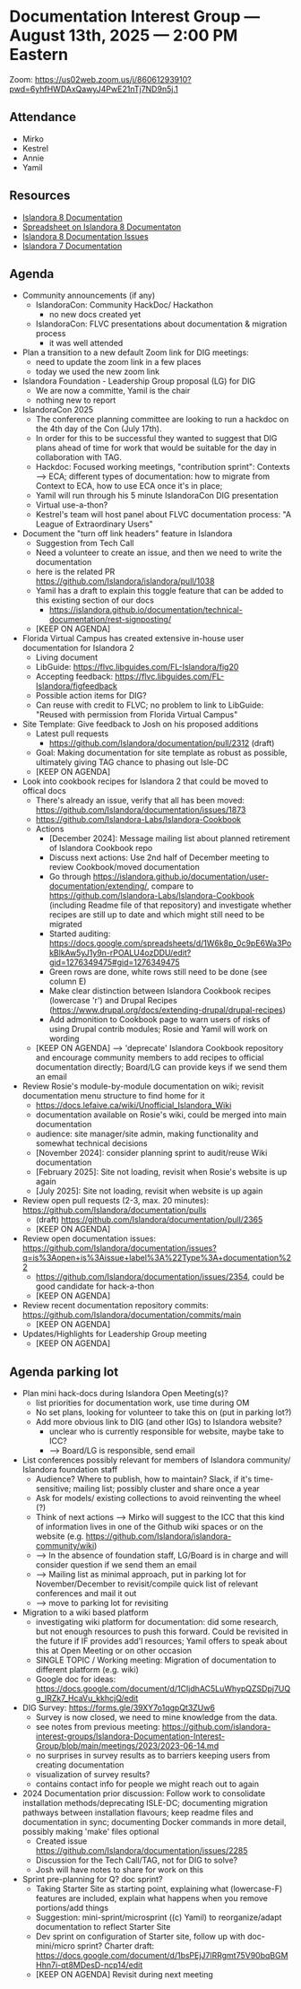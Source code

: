 # Documentation Interest Group — August 13th, 2025 — 2:00 PM Eastern

Zoom: https://us02web.zoom.us/j/86061293910?pwd=6yhfHWDAxQawyJ4PwE21nTj7ND9n5j.1

## Attendance
* Mirko
* Kestrel
* Annie
* Yamil

## Resources
* [Islandora 8 Documentation](https://islandora.github.io/documentation/)
* [Spreadsheet on Islandora 8 Documentaton](https://docs.google.com/spreadsheets/d/1E-kRw9xE60CKK0qL1-phzeVKjEZu3qBKZ9d3LH1hDEE/edit?usp=sharing)
* [Islandora 8 Documentation Issues](https://github.com/Islandora/documentation/issues?q=is%3Aopen+is%3Aissue+label%3A%22Type%3A+documentation%22)
* [Islandora 7 Documentation](https://wiki.lyrasis.org/display/ISLANDORA/Start)

## Agenda
- Community announcements (if any)
    - IslandoraCon: Community HackDoc/ Hackathon
        - no new docs created yet 
    - IslandoraCon: FLVC presentations about documentation & migration process
        - it was well attended  
- Plan a transition to a new default Zoom link for DIG meetings:
    - need to update the zoom link in a few places
    - today we used the new zoom link
- Islandora Foundation - Leadership Group proposal (LG) for DIG
    - We are now a committe, Yamil is the chair
    - nothing new to report
- IslandoraCon 2025
    - The conference planning committee are looking to run a hackdoc on the 4th day of the Con (July 17th).
    - In order for this to be successful they wanted to suggest that DIG plans ahead of time for work that would be suitable for the day in collaboration with TAG.
    - Hackdoc: Focused working meetings, "contribution sprint": Contexts --> ECA; different types of documentation: how to migrate from Context to ECA, how to use ECA once it's in place;
    - Yamil will run through his 5 minute IslandoraCon DIG presentation
    - Virtual use-a-thon?
    - Kestrel's team will host panel about FLVC documentation process: "A League of Extraordinary Users"
- Document the "turn off link headers" feature in Islandora
    - Suggestion from Tech Call
    - Need a volunteer to create an issue, and then we need to write the documentation
    - here is the related PR https://github.com/Islandora/islandora/pull/1038
    - Yamil has a draft to explain this toggle feature that can be added to this existing section of our docs
       - https://islandora.github.io/documentation/technical-documentation/rest-signposting/
    - [KEEP ON AGENDA]
- Florida Virtual Campus has created extensive in-house user documentation for Islandora 2
    - Living document
    - LibGuide: https://flvc.libguides.com/FL-Islandora/fig20
    - Accepting feedback: https://flvc.libguides.com/FL-Islandora/figfeedback
    - Possible action items for DIG?
    - Can reuse with credit to FLVC; no problem to link to LibGuide: "Reused with permission from Florida Virtual Campus"
- Site Template: Give feedback to Josh on his proposed additions
    - Latest pull requests
        - https://github.com/Islandora/documentation/pull/2312 (draft)
    - Goal: Making documentation for site template as robust as possible, ultimately giving TAG chance to phasing out Isle-DC
    - [KEEP ON AGENDA]
- Look into cookbook recipes for Islandora 2 that could be moved to offical docs
    - There's already an issue, verify that all has been moved: https://github.com/Islandora/documentation/issues/1873
    - https://github.com/Islandora-Labs/Islandora-Cookbook
    - Actions
        - [December 2024]: Message mailing list about planned retirement of Islandora Cookbook repo
        - Discuss next actions: Use 2nd half of December meeting to review Cookbook/moved documentation
        - Go through https://islandora.github.io/documentation/user-documentation/extending/, compare to https://github.com/Islandora-Labs/Islandora-Cookbook (including Readme file of that repository) and investigate whether recipes are still up to date and which might still need to be migrated
        - Started auditing: https://docs.google.com/spreadsheets/d/1W6k8p_0c9pE6Wa3PokBlkAw5yJ1y9n-rPOALU4ozDDU/edit?gid=1276349475#gid=1276349475
        - Green rows are done, white rows still need to be done (see column E)
        - Make clear distinction between Islandora Cookbook recipes (lowercase 'r') and Drupal Recipes (https://www.drupal.org/docs/extending-drupal/drupal-recipes)
        - Add admonition to Cookbook page to warn users of risks of using Drupal contrib modules; Rosie and Yamil will work on wording
    - [KEEP ON AGENDA] --> 'deprecate' Islandora Cookbook repository and encourage community members to add recipes to official documentation directly; Board/LG can provide keys if we send them an email
- Review Rosie's module-by-module documentation on wiki; revisit documentation menu structure to find home for it
    - https://docs.lefaive.ca/wiki/Unofficial_Islandora_Wiki 
    - documentation available on Rosie's wiki, could be merged into main documentation
    - audience: site manager/site admin, making functionality and somewhat technical decisions
    - [November 2024]: consider planning sprint to audit/reuse Wiki documentation
    - [February 2025]: Site not loading, revisit when Rosie's website is up again
    - [July 2025]: Site not loading, revisit when website is up again
- Review open pull requests (2-3, max. 20 minutes): https://github.com/Islandora/documentation/pulls
    - (draft) https://github.com/Islandora/documentation/pull/2365 
    - [KEEP ON AGENDA]
- Review open documentation issues: https://github.com/Islandora/documentation/issues?q=is%3Aopen+is%3Aissue+label%3A%22Type%3A+documentation%22
    - https://github.com/Islandora/documentation/issues/2354, could be good candidate for hack-a-thon 
    - [KEEP ON AGENDA]
- Review recent documentation repository commits: https://github.com/Islandora/documentation/commits/main
    - [KEEP ON AGENDA]
- Updates/Highlights for Leadership Group meeting
    - [KEEP ON AGENDA]

## Agenda parking lot
- Plan mini hack-docs during Islandora Open Meeting(s)?
    - list priorities for documentation work, use time during OM
    - No set plans, looking for volunteer to take this on (put in parking lot?)
  - Add more obvious link to DIG (and other IGs) to Islandora website?
    - unclear who is currently responsible for website, maybe take to ICC?
    - --> Board/LG is responsible, send email
- List conferences possibly relevant for members of Islandora community/ Islandora foundation staff
    - Audience? Where to publish, how to maintain? Slack, if it's time-sensitive; mailing list; possibly cluster and share once a year
    - Ask for models/ existing collections to avoid reinventing the wheel (?)
    - Think of next actions --> Mirko will suggest to the ICC that this kind of information lives in one of the Github wiki spaces or on the website (e.g. https://github.com/Islandora/islandora-community/wiki)
    - --> In the absence of foundation staff, LG/Board is in charge and will consider question if we send them an email
    - --> Mailing list as minimal approach, put in parking lot for November/December to revisit/compile quick list of relevant conferences and mail it out
    - --> move to parking lot for revisiting
- Migration to a wiki based platform
  - investigating wiki platform for documentation: did some research, but not enough resources to push this forward. Could be revisited in the future if IF provides add'l resources; Yamil offers to speak about this at Open Meeting or on other occasion
  - SINGLE TOPIC / Working meeting: Migration of documentation to different platform (e.g. wiki)
  - Google doc for ideas: https://docs.google.com/document/d/1CIjdhAC5LuWhypQZSDpj7UQg_IRZk7_HcaVu_kkhcjQ/edit
- DIG Survey: https://forms.gle/39XY7o1qgpQt3ZUw6
  - Survey is now closed, we need to mine knowledge from the data.
  - see notes from previous meeting: https://github.com/islandora-interest-groups/Islandora-Documentation-Interest-Group/blob/main/meetings/2023/2023-06-14.md
  - no surprises in survey results as to barriers keeping users from creating documentation
  - visualization of survey results?
  - contains contact info for people we might reach out to again
- 2024 Documentation prior discussion: Follow work to consolidate installation methods/deprecating ISLE-DC; documenting migration pathways between installation flavours; keep readme files and documentation in sync; documenting Docker commands in more detail, possibly making 'make' files optional
    - Created issue https://github.com/Islandora/documentation/issues/2285
    - Discussion for the Tech Call/TAG, not for DIG to solve?
    - Josh will have notes to share for work on this
- Sprint pre-planning for Q? doc sprint?
    - Taking Starter Site as starting point, explaining what (lowercase-F) features are included, explain what happens when you remove portions/add things
    - Suggestion: mini-sprint/microsprint ((c) Yamil) to reorganize/adapt documentation to reflect Starter Site
    - Dev sprint on configuration of Starter site, follow up with doc-mini/micro sprint? Charter draft: https://docs.google.com/document/d/1bsPEjJ7lRRgmt75V90bqBGMHhn7i-qt8MDesD-ncp14/edit
    - [KEEP ON AGENDA] Revisit during next meeting
